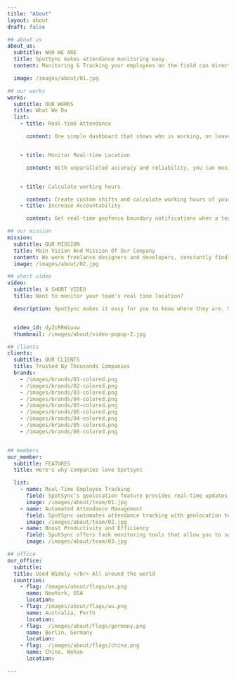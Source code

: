 ```yaml
---
title: "About"
layout: about
draft: false

## about us
about_us:
  subtitle: WHO WE ARE
  title: SpotSync makes attendance monitoring easy.
  content: Monitoring & Tracking your employees on the field can directly impact your bottom line. SpotSync is a field force management software suite that digitizes your field sales & service operations.

  image: /images/about/01.jpg

## our works
works:
  subtitle: OUR WORKS
  title: What We Do
  list:
    - title: Real-time Attendance

      content: One simple dashboard that shows who is working, on leave, or who has not shown up for work.


    - title: Monitor Real-time Location

      content: With unparalleled accuracy and reliability, you can monitor the location and movement of your field team.


    - title: Calculate working hours

      content: Create custom shifts and calculate working hours of your field force.
    - title: Increase Accountability

      content: Get real-time geofence boundary notifications when a team member enters or exits a geofence.

## our mission
mission:
  subtitle: OUR MISSION
  title: Main Vision And Mission Of Our Company
  content: We were freelance designers and developers, constantly finding ourselve deep vague feedback. leaving a notes from the sticky note piece .
  image: /images/about/02.jpg

## short video
video:
  subtitle: A SHORT VIDEO
  title: Want to monitor your team's real time location?

  description: SpotSync makes it easy for you to know where they are. SpotSync’s attendance dashboard shows everything you need to manage your field force effectively.


  video_id: dyZcRRWiuuw
  thumbnail: /images/about/video-popup-2.jpg

## clients
clients:
  subtitle: OUR CLIENTS
  title: Trusted By Thousands Companies
  brands:
    - /images/brands/01-colored.png
    - /images/brands/02-colored.png
    - /images/brands/03-colored.png
    - /images/brands/04-colored.png
    - /images/brands/05-colored.png
    - /images/brands/06-colored.png
    - /images/brands/04-colored.png
    - /images/brands/05-colored.png
    - /images/brands/06-colored.png


## members
our_member:
  subtitle: FEATURES
  title: Here's why companies love Spotsync

  list:
    - name: Real-Time Employee Tracking
      field: SpotSync’s geolocation feature provides real-time updates, ensuring your employees are where they need to be. Stay informed and improve accountability across the board.
      image: /images/about/team/01.jpg
    - name: Automated Attendance Management
      field: SpotSync automates attendance tracking with geolocation technology, streamlining the process and reducing administrative work. Effortlessly manage your team’s work hours.
      image: /images/about/team/02.jpg
    - name: Boost Productivity and Efficiency
      field: SpotSync offers task monitoring tools that allow you to see what’s completed and what’s pending, helping you optimize workflows and improve overall efficiency in your operations.
      image: /images/about/team/03.jpg

## office
our_office:
  subtitle: 
  title: Used Widely </br> All around the world
  countries:
    - flag: /images/about/flags/us.png
      name: NewYork, USA
      location: 
    - flag: /images/about/flags/au.png
      name: Australia, Perth
      location:
    - flag:  /images/about/flags/germany.png
      name: Berlin, Germany
      location: 
    - flag:  /images/about/flags/china.png
      name: China, Wohan
      location: 

---
```


